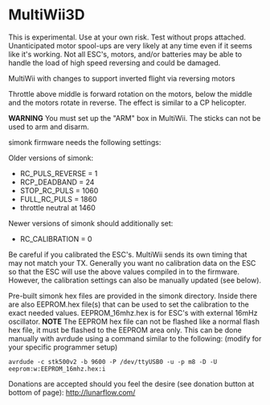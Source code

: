MultiWii3D
==========

This is experimental. Use at your own risk. Test without props attached. Unanticipated motor spool-ups are very likely at any time even if it seems like it's working. Not all ESC's, motors, and/or batteries may be able to handle the load of high speed reversing and could be damaged.

MultiWii with changes to support inverted flight via reversing motors 

Throttle above middle is forward rotation on the motors, below the middle and the motors rotate in reverse. The effect is similar to a CP helicopter.

**WARNING** You must set up the "ARM" box in MultiWii. The sticks can not be used to arm and disarm.

simonk firmware needs the following settings:

Older versions of simonk:
 * RC_PULS_REVERSE = 1
 * RCP_DEADBAND = 24
 * STOP_RC_PULS = 1060
 * FULL_RC_PULS = 1860
 * throttle neutral at 1460

Newer versions of simonk should additionally set:
 * RC_CALIBRATION = 0

Be careful if you calibrated the ESC's. MultiWii sends its own timing that may not match your TX. Generally you want no calibration data on the ESC so that the ESC will use the above values compiled in to the firmware. However, the calibration settings can also be manually updated (see below).

Pre-built simonk hex files are provided in the simonk directory. Inside there are also EEPROM.hex file(s) that can be used to set the calibration to the exact needed values. EEPROM_16mhz.hex is for ESC's with external 16mHz oscillator.  **NOTE** The EEPROM hex file can not be flashed like a normal flash hex file, it must be flashed to the EEPROM area only. This can be done manually with avrdude using a command similar to the following:  (modify for your specific programmer setup)

<code>avrdude -c stk500v2 -b 9600 -P /dev/ttyUSB0 -u -p m8 -D -U eeprom:w:EEPROM_16mhz.hex:i</code>

Donations are accepted should you feel the desire (see donation button at bottom of page):
http://lunarflow.com/

